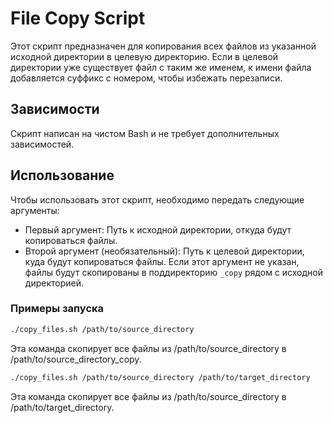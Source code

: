 # File Copy Script

Этот скрипт предназначен для копирования всех файлов из указанной исходной директории в целевую директорию. Если в целевой директории уже существует файл с таким же именем, к имени файла добавляется суффикс с номером, чтобы избежать перезаписи.

## Зависимости

Скрипт написан на чистом Bash и не требует дополнительных зависимостей.

## Использование

Чтобы использовать этот скрипт, необходимо передать следующие аргументы:
- Первый аргумент: Путь к исходной директории, откуда будут копироваться файлы.
- Второй аргумент (необязательный): Путь к целевой директории, куда будут копироваться файлы. Если этот аргумент не указан, файлы будут скопированы в поддиректорию `_copy` рядом с исходной директорией.

### Примеры запуска

```bash
./copy_files.sh /path/to/source_directory
```
Эта команда скопирует все файлы из /path/to/source_directory в /path/to/source_directory_copy.

```bash
./copy_files.sh /path/to/source_directory /path/to/target_directory
```
Эта команда скопирует все файлы из /path/to/source_directory в /path/to/target_directory.
